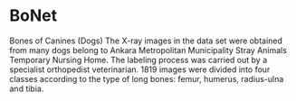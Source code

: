 # BoNet
Bones of Canines (Dogs)
The X-ray images in the data set were obtained from many dogs belong to Ankara Metropolitan Municipality Stray Animals Temporary Nursing Home. 
The labeling process was carried out by a specialist orthopedist veterinarian.
1819 images were divided into four classes according to the type of long bones: femur, humerus, radius-ulna and tibia.
